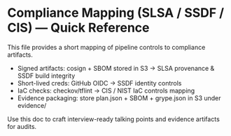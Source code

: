 # Compliance Mapping (SLSA / SSDF / CIS) — Quick Reference

This file provides a short mapping of pipeline controls to compliance artifacts.

- Signed artifacts: cosign + SBOM stored in S3 -> SLSA provenance & SSDF build integrity
- Short-lived creds: GitHub OIDC -> SSDF identity controls
- IaC checks: checkov/tflint -> CIS / NIST IaC controls mapping
- Evidence packaging: store plan.json + SBOM + grype.json in S3 under evidence/<run-id>

Use this doc to craft interview-ready talking points and evidence artifacts for audits.
